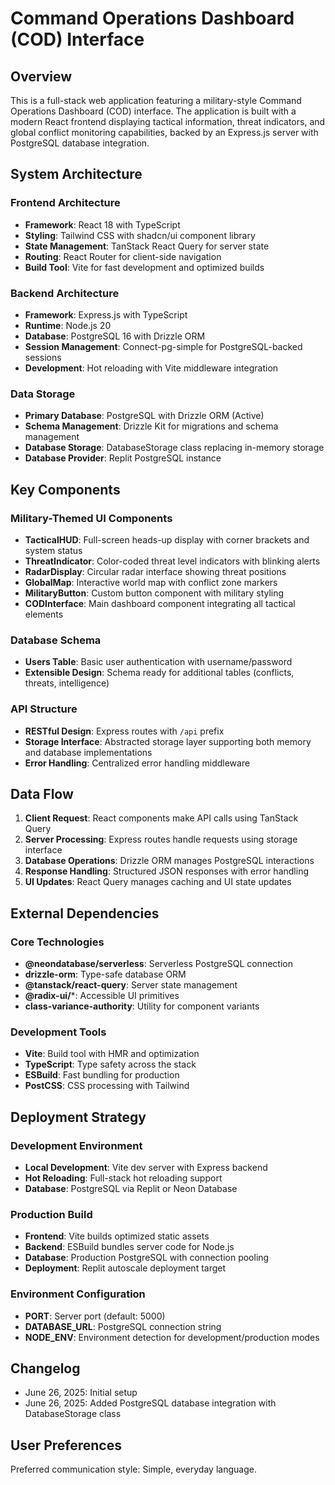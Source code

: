 # Command Operations Dashboard (COD) Interface

## Overview

This is a full-stack web application featuring a military-style Command Operations Dashboard (COD) interface. The application is built with a modern React frontend displaying tactical information, threat indicators, and global conflict monitoring capabilities, backed by an Express.js server with PostgreSQL database integration.

## System Architecture

### Frontend Architecture
- **Framework**: React 18 with TypeScript
- **Styling**: Tailwind CSS with shadcn/ui component library
- **State Management**: TanStack React Query for server state
- **Routing**: React Router for client-side navigation
- **Build Tool**: Vite for fast development and optimized builds

### Backend Architecture
- **Framework**: Express.js with TypeScript
- **Runtime**: Node.js 20
- **Database**: PostgreSQL 16 with Drizzle ORM
- **Session Management**: Connect-pg-simple for PostgreSQL-backed sessions
- **Development**: Hot reloading with Vite middleware integration

### Data Storage
- **Primary Database**: PostgreSQL with Drizzle ORM (Active)
- **Schema Management**: Drizzle Kit for migrations and schema management
- **Database Storage**: DatabaseStorage class replacing in-memory storage
- **Database Provider**: Replit PostgreSQL instance

## Key Components

### Military-Themed UI Components
- **TacticalHUD**: Full-screen heads-up display with corner brackets and system status
- **ThreatIndicator**: Color-coded threat level indicators with blinking alerts
- **RadarDisplay**: Circular radar interface showing threat positions
- **GlobalMap**: Interactive world map with conflict zone markers
- **MilitaryButton**: Custom button component with military styling
- **CODInterface**: Main dashboard component integrating all tactical elements

### Database Schema
- **Users Table**: Basic user authentication with username/password
- **Extensible Design**: Schema ready for additional tables (conflicts, threats, intelligence)

### API Structure
- **RESTful Design**: Express routes with `/api` prefix
- **Storage Interface**: Abstracted storage layer supporting both memory and database implementations
- **Error Handling**: Centralized error handling middleware

## Data Flow

1. **Client Request**: React components make API calls using TanStack Query
2. **Server Processing**: Express routes handle requests using storage interface
3. **Database Operations**: Drizzle ORM manages PostgreSQL interactions
4. **Response Handling**: Structured JSON responses with error handling
5. **UI Updates**: React Query manages caching and UI state updates

## External Dependencies

### Core Technologies
- **@neondatabase/serverless**: Serverless PostgreSQL connection
- **drizzle-orm**: Type-safe database ORM
- **@tanstack/react-query**: Server state management
- **@radix-ui/***: Accessible UI primitives
- **class-variance-authority**: Utility for component variants

### Development Tools
- **Vite**: Build tool with HMR and optimization
- **TypeScript**: Type safety across the stack
- **ESBuild**: Fast bundling for production
- **PostCSS**: CSS processing with Tailwind

## Deployment Strategy

### Development Environment
- **Local Development**: Vite dev server with Express backend
- **Hot Reloading**: Full-stack hot reloading support
- **Database**: PostgreSQL via Replit or Neon Database

### Production Build
- **Frontend**: Vite builds optimized static assets
- **Backend**: ESBuild bundles server code for Node.js
- **Database**: Production PostgreSQL with connection pooling
- **Deployment**: Replit autoscale deployment target

### Environment Configuration
- **PORT**: Server port (default: 5000)
- **DATABASE_URL**: PostgreSQL connection string
- **NODE_ENV**: Environment detection for development/production modes

## Changelog

- June 26, 2025: Initial setup
- June 26, 2025: Added PostgreSQL database integration with DatabaseStorage class

## User Preferences

Preferred communication style: Simple, everyday language.
